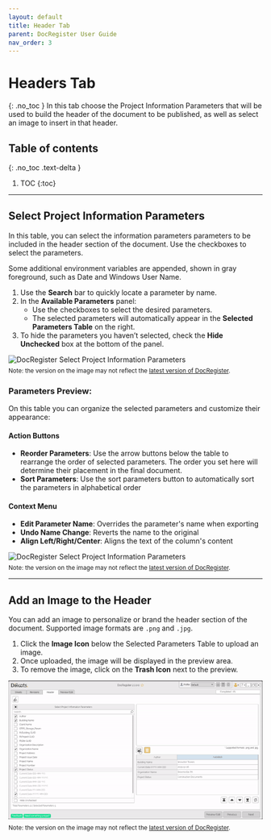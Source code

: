 ```yaml
---
layout: default
title: Header Tab
parent: DocRegister User Guide
nav_order: 3
---
```


# Headers Tab
{: .no_toc }
In this tab choose the Project Information Parameters that will be used to build the header of the document to be published, as well as select an image to insert in that header.

## Table of contents
{: .no_toc .text-delta }

1. TOC
{:toc}

---

## Select Project Information Parameters

In this table, you can select the information parameters parameters to be included in the header section of the document. Use the checkboxes to select the parameters.



Some additional environment variables are appended, shown in gray foreground, such as Date and Windows User Name.

1. Use the **Search** bar to quickly locate a parameter by name.
2. In the **Available Parameters** panel:
   - Use the checkboxes to select the desired parameters.
   - The selected parameters will automatically appear in the **Selected Parameters Table** on the right.
3. To hide the parameters you haven’t selected, check the **Hide Unchecked** box at the bottom of the panel.

![DocRegister Select Project Information Parameters](../../../assets/images/DocRegister/Header1.gif)  
<sub>Note: the version on the image may not reflect the [latest version of DocRegister](https://diroots.com/revit-plugins/revit-to-pdf-dwg-dgn-dwf-nwc-ifc-and-images-with-prosheets/).</sub>

### Parameters Preview:

On this table you can organize the selected parameters and customize their appearance:
#### Action Buttons

- **Reorder Parameters**: Use the arrow buttons below the table to rearrange the order of selected parameters. The order you set here will determine their placement in the final document.
- **Sort Parameters**: Use the sort parameters button to automatically sort the parameters in alphabetical order

#### Context Menu
- **Edit Parameter Name**: Overrides the parameter's name when exporting
- **Undo Name Change**: Reverts the name to the original
- **Align Left/Right/Center**: Aligns the text of the column's content

![DocRegister Select Project Information Parameters](../../../assets/images/DocRegister/Parameters%20Preview%20Table.png)  
<sub>Note: the version on the image may not reflect the [latest version of DocRegister](https://diroots.com/revit-plugins/revit-to-pdf-dwg-dgn-dwf-nwc-ifc-and-images-with-prosheets/).</sub>

---

## Add an Image to the Header

You can add an image to personalize or brand the header section of the document. Supported image formats are `.png` and `.jpg`.

1. Click the **Image Icon** below the Selected Parameters Table to upload an image.
2. Once uploaded, the image will be displayed in the preview area.
3. To remove the image, click on the **Trash Icon** next to the preview.


![DocRegister Select Project Information Parameters](../../../assets/images/DocRegister/Header2.gif)  
<sub>Note: the version on the image may not reflect the [latest version of DocRegister](https://diroots.com/revit-plugins/revit-to-pdf-dwg-dgn-dwf-nwc-ifc-and-images-with-prosheets/).</sub>

